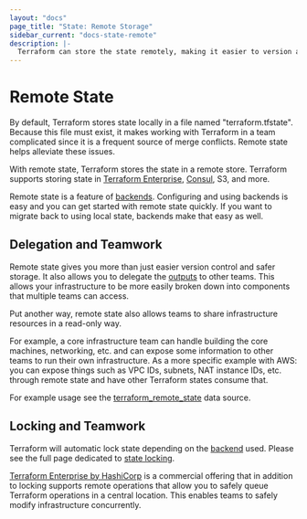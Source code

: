 ```yaml
---
layout: "docs"
page_title: "State: Remote Storage"
sidebar_current: "docs-state-remote"
description: |-
  Terraform can store the state remotely, making it easier to version and work with in a team.
---
```


# Remote State

By default, Terraform stores state locally in a file named "terraform.tfstate".
Because this file must exist, it makes working with Terraform in a team
complicated since it is a frequent source of merge conflicts. Remote state
helps alleviate these issues.

With remote state, Terraform stores the state in a remote store. Terraform
supports storing state in [Terraform Enterprise](https://www.hashicorp.com/products/terraform/),
[Consul](https://www.consul.io), S3, and more.

Remote state is a feature of [backends](/docs/backends). Configuring and
using backends is easy and you can get started with remote state quickly.
If you want to migrate back to using local state, backends make that
easy as well.

## Delegation and Teamwork

Remote state gives you more than just easier version control and
safer storage. It also allows you to delegate the
[outputs](/docs/configuration/outputs.html) to other teams. This allows
your infrastructure to be more easily broken down into components that
multiple teams can access.

Put another way, remote state also allows teams to share infrastructure
resources in a read-only way.

For example, a core infrastructure team can handle building the core
machines, networking, etc. and can expose some information to other
teams to run their own infrastructure. As a more specific example with AWS:
you can expose things such as VPC IDs, subnets, NAT instance IDs, etc. through
remote state and have other Terraform states consume that.

For example usage see the
[terraform_remote_state](/docs/providers/terraform/d/remote_state.html) data source.

## Locking and Teamwork

Terraform will automatic lock state depending on the
[backend](/docs/backends) used. Please see the full page dedicated
to [state locking](/docs/state/locking.html).

[Terraform Enterprise by HashiCorp](https://www.hashicorp.com/products/terraform/) is a commercial offering
that in addition to locking supports remote operations that allow you to
safely queue Terraform operations in a central location. This enables
teams to safely modify infrastructure concurrently.

